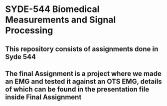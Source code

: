 # SYDE-544 Biomedical Measurements and Signal Processing
## This repository consists of assignments done in Syde 544
## The final Assignment is a project where we made an EMG and tested it against an OTS EMG, details of which can be found in the presentation file inside Final Assignment
